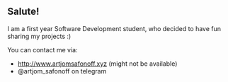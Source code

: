## Salute! 

I am a first year Software Development student, who decided to have fun sharing my projects :)

You can contact me via:
- http://www.artjomsafonoff.xyz (might not be available)
- @artjom_safonoff on telegram

<!---
dacsson/dacsson is a ✨ special ✨ repository because its `README.md` (this file) appears on your GitHub profile.
You can click the Preview link to take a look at your changes.
--->
